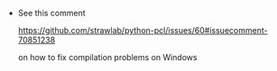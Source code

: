 * See this comment

  https://github.com/strawlab/python-pcl/issues/60#issuecomment-70851238

  on how to fix compilation problems on Windows
